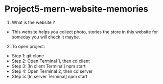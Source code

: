 # Project5-mern-website-memories
1. What is the website ? 
- This website helps you collect photo, stories the store in this website for someday you will check it maybe. 


2. To open project: 
- Step 1: git clone
- Step 2: Open Terminal 1, then cd client
- Step 3: [In client Terminal] npm start
- Step 4: Open Terminal 2, then cd server
- Step 5: [In server Terminal] npm start

